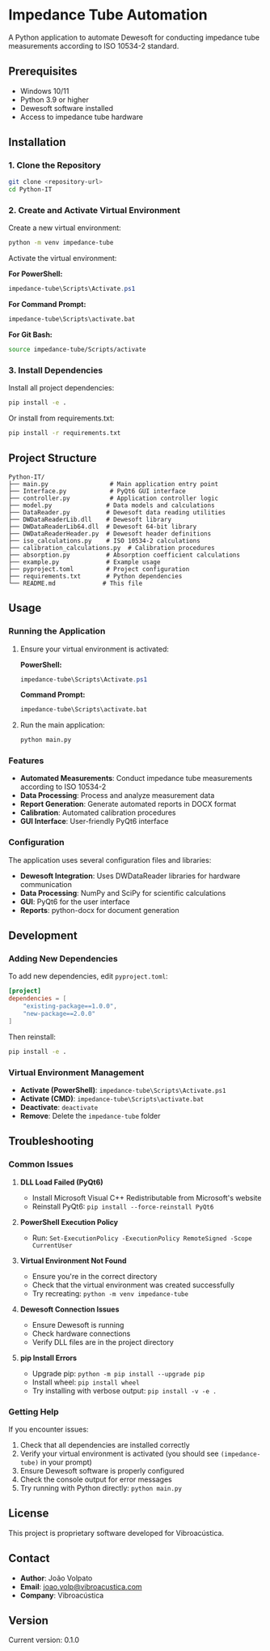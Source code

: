 # Impedance Tube Automation

A Python application to automate Dewesoft for conducting impedance tube measurements according to ISO 10534-2 standard.

## Prerequisites

- Windows 10/11
- Python 3.9 or higher
- Dewesoft software installed
- Access to impedance tube hardware

## Installation

### 1. Clone the Repository

```bash
git clone <repository-url>
cd Python-IT
```

### 2. Create and Activate Virtual Environment

Create a new virtual environment:
```bash
python -m venv impedance-tube
```

Activate the virtual environment:

**For PowerShell:**
```powershell
impedance-tube\Scripts\Activate.ps1
```

**For Command Prompt:**
```cmd
impedance-tube\Scripts\activate.bat
```

**For Git Bash:**
```bash
source impedance-tube/Scripts/activate
```

### 3. Install Dependencies

Install all project dependencies:
```bash
pip install -e .
```

Or install from requirements.txt:
```bash
pip install -r requirements.txt
```

## Project Structure

```
Python-IT/
├── main.py                 # Main application entry point
├── Interface.py            # PyQt6 GUI interface
├── controller.py           # Application controller logic
├── model.py               # Data models and calculations
├── DataReader.py          # Dewesoft data reading utilities
├── DWDataReaderLib.dll    # Dewesoft library
├── DWDataReaderLib64.dll  # Dewesoft 64-bit library
├── DWDataReaderHeader.py  # Dewesoft header definitions
├── iso_calculations.py    # ISO 10534-2 calculations
├── calibration_calculations.py  # Calibration procedures
├── absorption.py          # Absorption coefficient calculations
├── example.py             # Example usage
├── pyproject.toml         # Project configuration
├── requirements.txt       # Python dependencies
└── README.md             # This file
```

## Usage

### Running the Application

1. Ensure your virtual environment is activated:

   **PowerShell:**
   ```powershell
   impedance-tube\Scripts\Activate.ps1
   ```

   **Command Prompt:**
   ```cmd
   impedance-tube\Scripts\activate.bat
   ```

2. Run the main application:
   ```bash
   python main.py
   ```

### Features

- **Automated Measurements**: Conduct impedance tube measurements according to ISO 10534-2
- **Data Processing**: Process and analyze measurement data
- **Report Generation**: Generate automated reports in DOCX format
- **Calibration**: Automated calibration procedures
- **GUI Interface**: User-friendly PyQt6 interface

### Configuration

The application uses several configuration files and libraries:

- **Dewesoft Integration**: Uses DWDataReader libraries for hardware communication
- **Data Processing**: NumPy and SciPy for scientific calculations
- **GUI**: PyQt6 for the user interface
- **Reports**: python-docx for document generation

## Development

### Adding New Dependencies

To add new dependencies, edit `pyproject.toml`:

```toml
[project]
dependencies = [
    "existing-package==1.0.0",
    "new-package==2.0.0"
]
```

Then reinstall:
```bash
pip install -e .
```

### Virtual Environment Management

- **Activate (PowerShell)**: `impedance-tube\Scripts\Activate.ps1`
- **Activate (CMD)**: `impedance-tube\Scripts\activate.bat`
- **Deactivate**: `deactivate`
- **Remove**: Delete the `impedance-tube` folder

## Troubleshooting

### Common Issues

1. **DLL Load Failed (PyQt6)**
   - Install Microsoft Visual C++ Redistributable from Microsoft's website
   - Reinstall PyQt6: `pip install --force-reinstall PyQt6`

2. **PowerShell Execution Policy**
   - Run: `Set-ExecutionPolicy -ExecutionPolicy RemoteSigned -Scope CurrentUser`

3. **Virtual Environment Not Found**
   - Ensure you're in the correct directory
   - Check that the virtual environment was created successfully
   - Try recreating: `python -m venv impedance-tube`

4. **Dewesoft Connection Issues**
   - Ensure Dewesoft is running
   - Check hardware connections
   - Verify DLL files are in the project directory

5. **pip Install Errors**
   - Upgrade pip: `python -m pip install --upgrade pip`
   - Install wheel: `pip install wheel`
   - Try installing with verbose output: `pip install -v -e .`

### Getting Help

If you encounter issues:

1. Check that all dependencies are installed correctly
2. Verify your virtual environment is activated (you should see `(impedance-tube)` in your prompt)
3. Ensure Dewesoft software is properly configured
4. Check the console output for error messages
5. Try running with Python directly: `python main.py`

## License

This project is proprietary software developed for Vibroacústica.

## Contact

- **Author**: João Volpato
- **Email**: joao.volp@vibroacustica.com
- **Company**: Vibroacústica

## Version

Current version: 0.1.0